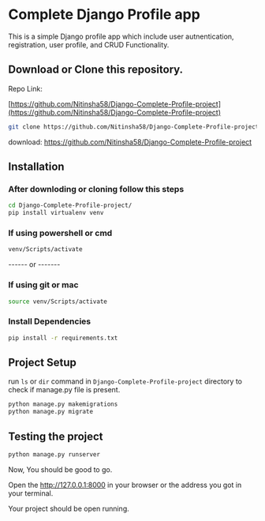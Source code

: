 # Complete Django Profile app
This is a simple Django profile app which include user autnentication, registration, user profile, and CRUD Functionality.

## Download or Clone this repository.

Repo Link:


[https://github.com/Nitinsha58/Django-Complete-Profile-project](https://github.com/Nitinsha58/Django-Complete-Profile-project)

```sh
git clone https://github.com/Nitinsha58/Django-Complete-Profile-project.git
```
download: https://github.com/Nitinsha58/Django-Complete-Profile-project

## Installation

### After downloding or cloning follow this steps
```sh
cd Django-Complete-Profile-project/
pip install virtualenv venv
```

### If using powershell or cmd
```sh
venv/Scripts/activate
```
------ or -------

### If using git or mac 

```sh
source venv/Scripts/activate
```

### Install Dependencies
```sh 
pip install -r requirements.txt
```

## Project Setup

run `ls` or `dir` command in `Django-Complete-Profile-project` directory to check if manage.py file is present.

```sh
python manage.py makemigrations
python manage.py migrate
```

## Testing the project

```sh
python manage.py runserver
```
Now, You should be good to go.

Open the http://127.0.0.1:8000 in your browser or the address you got in your terminal.

Your project should be open running.
